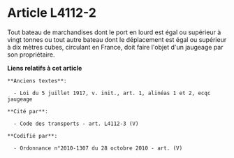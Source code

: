 # Article L4112-2

Tout bateau de marchandises dont le port en lourd est égal ou supérieur à vingt tonnes ou tout autre bateau dont le
déplacement est égal ou supérieur à dix mètres cubes, circulant en France, doit faire l'objet d'un jaugeage par son
propriétaire.

**Liens relatifs à cet article**

	**Anciens textes**:

	  - Loi du 5 juillet 1917, v. init., art. 1, alinéas 1 et 2, ecqc jaugeage

	**Cité par**:

	  - Code des transports - art. L4112-3 (V)

	**Codifié par**:

	  - Ordonnance n°2010-1307 du 28 octobre 2010 - art. (V)

